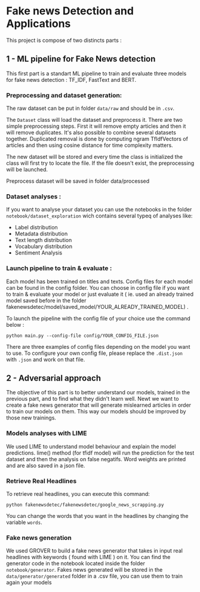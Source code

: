 # Fake news Detection and Applications

This project is compose of two distincts parts : 

## 1 - ML pipeline for Fake News detection 

This first part is a standart ML pipeline to train and evaluate three models for fake news detection : TF_IDF, FastText and BERT. 

### Preprocessing and dataset generation:

The raw dataset can be put in folder `data/raw` and should be in `.csv`.

The `Dataset` class will load the dataset and preprocess it. There are two simple preprocessing steps. First it will remove empty articles and then it will remove duplicates. It's also possible to  combine several datasets together. Duplicated removal is done by computing ngram TfIdfVectors of articles and then using cosine distance for time complexity matters.

The new dataset will be stored and every time the class is initialized the class will first try to locate the file. If the file doesn't exist, the preprocessing will be launched.

Preprocess dataset will be saved in folder data/processed


### Dataset analyses :

If you want to analyse your dataset you can use the notebooks in the folder `notebook/dataset_exploration` wich contains several typeq of analyses like:
- Label distribution
- Metadata distribution
- Text length distribution
- Vocabulary distribution
- Sentiment Analysis

### Launch pipeline to train & evaluate :

Each model has been trained on titles and texts. Config files for each model can be found in the config folder. You can choose in config file if you want to train & evaluate your model or just evaluate it ( ie. used an already trained model saved before in the folder fakenewsdetec/model/saved_model/YOUR_ALREADY_TRAINED_MODEL) .

To launch the pipeline with the config file of your choice use the command below :

```python main.py --config-file config/YOUR_CONFIG_FILE.json```

There are three examples of config files depending on the model you want to use. To configure your own config file, please replace the `.dist.json` with `.json` and work on that file.



## 2 - Adversarial approach

The objective of this part is to better understand our models, trained in the previous part, and to find what they didn't learn well.
Newt we want to create a fake news generator that will generate mislearned articles in order to train our models on them.
This way our models should be improved by those new trainings.

### Models analyses with LIME

We used LIME to understand model behaviour and explain the model predictions. lime() method (for tfidf model) will run the prediction for the test dataset and then the analysis on false negatifs. Word weights are printed and are also saved in a json file.


### Retrieve Real Headlines 

To retrieve real headlines, you can execute this command:

``` python fakenewsdetec/fakenewsdetec/google_news_scrapping.py ```

You can change the words that you want in the headlines by changing the variable `words`.

### Fake news generation

We used GROVER to build a fake news generator that takes in input real headlines with keywords ( found with LIME ) on it. You can find the generator code in the notebook located inside the folder `notebook/generator`. Fakes news generated will be stored in the `data/generator/generated` folder in a .csv file, you can use them to train again your models
